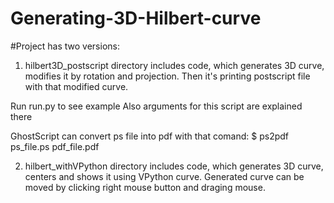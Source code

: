 # Generating-3D-Hilbert-curve

#Project has two versions:

1. hilbert3D_postscript directory includes code, which generates 3D curve, modifies it by rotation and projection. Then it's printing postscript file with that modified curve.

Run run.py to see example 
Also arguments for this script are explained there

GhostScript can convert ps file into pdf with that comand:
	$ ps2pdf ps_file.ps pdf_file.pdf


2. hilbert_withVPython directory includes code, which generates 3D curve, centers and shows it using VPython curve. Generated curve can be moved by clicking right mouse button and draging mouse.
